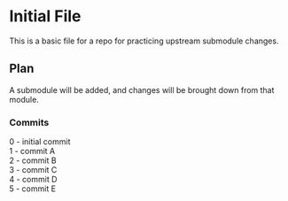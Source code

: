 # Initial File

This is a basic file for a repo for practicing upstream submodule changes.

## Plan

A submodule will be added, and changes will be brought down from that module.

### Commits

0 - initial commit  
1 - commit A  
2 - commit B  
3 - commit C  
4 - commit D  
5 - commit E  